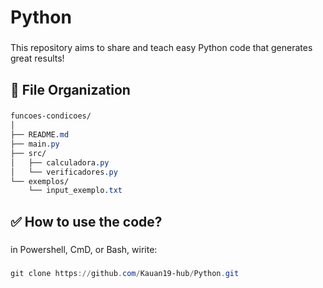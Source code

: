 # Python

###

This repository aims to share and teach easy Python code that generates great results! 

###

**<h2>📂 File Organization</h2>**

###
```css
funcoes-condicoes/
│
├── README.md
├── main.py
├── src/
│   ├── calculadora.py
│   └── verificadores.py
└── exemplos/
    └── input_exemplo.txt
```

###

**<h2>✅ How to use the code?</h2>**

###

in Powershell, CmD, or Bash, wirite:

###

```powershell 
git clone https://github.com/Kauan19-hub/Python.git
```

###
